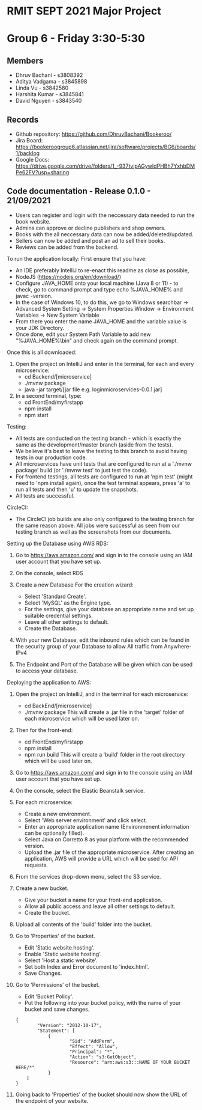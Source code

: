 # RMIT SEPT 2021 Major Project

# Group 6 - Friday 3:30-5:30

## Members
* Dhruv Bachani     - s3808392
* Aditya Vadgama    - s3845898
* Linda Vu          - s3842580
* Harshita Kumar    - s3845841 
* David Nguyen      - s3843540

## Records

* Github repository: https://github.com/DhruvBachani/Bookeroo/
* Jira Board: https://bookeroogroup6.atlassian.net/jira/software/projects/BG6/boards/1/backlog
* Google Docs: https://drive.google.com/drive/folders/1_-937tvipAGywIdPHBh7YxhbDMPe62FV?usp=sharing
	
## Code documentation - Release 0.1.0 - 21/09/2021
* Users can register and login with the neccessary data needed to run the book website.
* Admins can approve or decline publishers and shop owners.
* Books with the all neccessary data can now be added/deleted/updated.
* Sellers can now be added and post an ad to sell their books.
* Reviews can be added from the backend. 
  
To run the application locally:
First ensure that you have:
- An IDE preferably IntelliJ to re-enact this readme as close as possible, 
- NodeJS (https://nodejs.org/en/download/)
- Configure JAVA_HOME onto your local machine (Java 8 or 11) - to check, go to command prompt and type echo %JAVA_HOME% and javac -version. 
- 	In the case of Windows 10, to do this, we go to Windows searchbar -> Advanced System Setting -> System Properties Window -> Environment Variables -> New System Variable
- 	From there you enter the name JAVA_HOME and the variable value is your JDK Directory.
- 	Once done, edit your System Path Variable to add new "%JAVA_HOME%\bin" and check again on the command prompt.

Once this is all downloaded:
1. Open the project on IntelliJ and enter in the terminal, for each and every microservice:
	- cd Backend/[microservice]
	- ./mvnw package
	- java -jar target/[jar file e.g. loginmicroservices-0.0.1.jar]
2. In a second terminal, type:
	- cd FrontEnd/myfirstapp
	- npm install
	- npm start

Testing:
- All tests are conducted on the testing branch - which is exactly the same as the development/master branch (aside from the tests).
- We believe it's best to leave the testing to this branch to avoid having tests in our production code. 
- All microservices have unit tests that are configured to run at a './mvnw package' build (or './mvnw test' to just test the code).
- For frontend testings, all tests are configured to run at 'npm test' (might need to 'npm install again), once the test terminal appears, press 'a' to run all tests and then 'u' to update the snapshots.
- All tests are successful.

CircleCI:
- The CircleCI job builds are also only configured to the testing branch for the same reason above. All jobs were successful as seen from our testing branch as well as the screenshots from our documents.  

Setting up the Database using AWS RDS:
1. Go to https://aws.amazon.com/ and sign in to the console using an IAM user account that you have set up.

2. On the console, select RDS

3. Create a new Database
	For the creation wizard:
	- Select 'Standard Create'.
	- Select 'MySQL' as the Engine type.
	- For the settings, give your database an appropriate name and set up suitable credential settings.
	- Leave all other settings to default.
	- Create the Database.

4. With your new Database, edit the inbound rules which can be found in the security group of your Database to allow All traffic from Anywhere-IPv4

5. The Endpoint and Port of the Database will be given which can be used to access your database.

Deploying the application to AWS:
1. Open the project on IntelliJ, and in the terminal for each microservice:
	- cd BackEnd/[microservice]
	- ./mvnw package
This will create a .jar file in the 'target' folder of each microservice which will be used later on.

2. Then for the front-end:
	- cd FrontEnd/myfirstapp
	- npm install
	- npm run build
This will create a 'build' folder in the root directory which will be used later on.

3. Go to https://aws.amazon.com/ and sign in to the console using an IAM user account that you have set up.

4. On the console, select the Elastic Beanstalk service.

5. For each microservice:
	- Create a new environment.
	- Select 'Web server environment' and click select.
	- Enter an appropriate application name (Environmenent information can be optionally filled).
	- Select Java on Corretto 8 as your platform with the recommended version.
	- Upload the .jar file of the appropriate microservice.
After creating an application, AWS will provide a URL which will be used for API requests.

6. From the services drop-down menu, select the S3 service.

7. Create a new bucket.
	- Give your bucket a name for your front-end application.
	- Allow all public access and leave all other settings to default.
	- Create the bucket.

8. Upload all contents of the 'build' folder into the bucket.

9. Go to 'Properties' of the bucket.
	- Edit 'Static website hosting'.
	- Enable 'Static website hosting'.
	- Select 'Host a static website'.
	- Set both Index and Error document to 'index.html'.
	- Save Changes.

10. Go to 'Permissions' of the bucket.
	- Edit 'Bucket Policy'.
	- Put the following into your bucket policy, with the name of your bucket and save changes.
	```
	{
    		"Version": "2012-10-17",
    		"Statement": [
        		{
            			"Sid": "AddPerm",
            			"Effect": "Allow",
            			"Principal": "*",
            			"Action": "s3:GetObject",
            			"Resource": "arn:aws:s3:::NAME OF YOUR BUCKET HERE/*"
        		}
    	]
	}
	```
11. Going back to 'Properties' of the bucket should now show the URL of the endpoint of your website.
